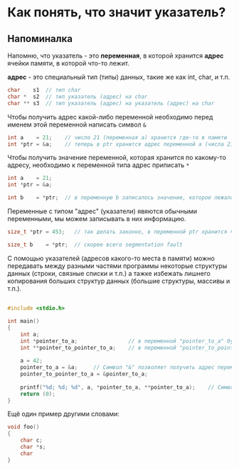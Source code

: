 # Как понять, что значит указатель?

## Напоминалка

Напомню, что указатель - это **переменная**, в которой хранится **адрес** ячейки памяти, в которой что-то лежит.

**адрес** - это специальный тип (типы) данных, такие же как int, char, и т.п.

```C
char    s1  // тип char
char *  s2  // тип указатель (адрес) на char
char ** s3  // тип указатель (адрес) на указатель (адрес) на char
```

Чтобы получить адрес какой-либо переменной необходимо перед именем этой переменной написать символ `&`

```C
int a    = 21;    // число 21 (переменная а) хранится где-то в памяти
int *ptr = &a;    // теперь в ptr хранится адрес переменной а (числа 21)
```

Чтобы получить значение переменной, которая хранится по какому-то адресу, необходимо к переменной типа адрес приписать `*`

```C
int a    = 21;
int *ptr = &a;

int b    = *ptr;  // в переменную b записалось значение, которое лежало в памяти по адресу, который хранился в ptr
```

Переменные с типом "адрес" (указатели) явяются обычными переменными, мы можем записывать в них информацию.


```C
size_t *ptr = 453;   // так делать законно, в переменной ptr хранится число 453

size_t b    = *ptr;  // скорее всего segmentation fault
```

С помощью указателей (адресов какого-то места в памяти) можно передавать между разными частями программы некоторые структуры данных 
(строки, связные списки и т.п.) а тажке избежать лишнего копирования больших структур данных (большие структуры, массивы и т.п.).

## 

```C
#include <stdio.h>

int main()
{
    int a;
    int *pointer_to_a;                // в переменной "pointer_to_a" будет храниться адрес переменной с типом int
    int **pointer_to_pointer_to_a;    // в переменной "pointer_to_pointer_to_a" будет храниться адрес адреса переменной с типом int
    
    a = 42;
    pointer_to_a = &a;     // Символ "&" позволяет получить адрес переменной.
    pointer_to_pointer_to_a = &pointer_to_a;
    
    printf("%d; %d; %d", a, *pointer_to_a, **pointer_to_a);    // Символ "*" позволяет получить значение, которое лежит по адресу.
    return (0);
}
```

Ещё один пример другими словами:

```C
void foo()
{
    char c;
    char *s;
    char 
}
```
